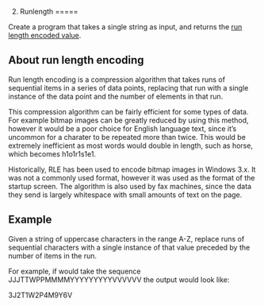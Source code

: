 2. Runlength
=====

Create a program that takes a single string as input, and returns the [run length encoded value](https://en.wikipedia.org/wiki/Run-length_encoding).

## About run length encoding

Run length encoding is a compression algorithm that takes runs of sequential items in a series of data points, replacing that run with a single instance of the data point and the number of elements in that run.

This compression algorithm can be fairly efficient for some types of data. For example bitmap images can be greatly reduced by using this method, however it would be a poor choice for English language text, since it’s uncommon for a charater to be repeated more than twice. This would be extremely inefficient as most words would double in length, such as horse, which becomes h1o1r1s1e1.

Historically, RLE has been used to encode bitmap images in Windows 3.x. It was not a commonly used format, however it was used as the format of the startup screen. The algorithm is also used by fax machines, since the data they send is largely whitespace with small amounts of text on the page.

## Example

Given a string of uppercase characters in the range A-Z, replace runs of sequential characters with a single instance of that value preceded by the number of items in the run.

For example, if would take the sequence JJJTTWPPMMMMYYYYYYYYYVVVVVV the output would look like:

3J2T1W2P4M9Y6V

